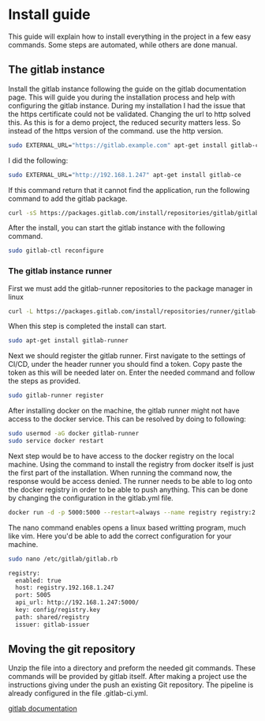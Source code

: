 # Install guide

This guide will explain how to install everything in the project in a few easy commands. Some steps are automated, while others are done manual.

## The gitlab instance

Install the gitlab instance following the guide on the gitlab documentation page. This will guide you during the installation process and help with configuring the gitlab instance. During my installation I had the issue that the https certificate could not be validated. Changing the url to http solved this. As this is for a demo project, the reduced security matters less. So instead of the https version of the command. use the http version.

``` BASH
sudo EXTERNAL_URL="https://gitlab.example.com" apt-get install gitlab-ce
```

I did the following:

``` BASH
sudo EXTERNAL_URL="http://192.168.1.247" apt-get install gitlab-ce
```

If this command return that it cannot find the application, run the following command to add the gitlab package.

``` BASH
curl -sS https://packages.gitlab.com/install/repositories/gitlab/gitlab-ce/script.deb.sh | sudo bash
```

After the install, you can start the gitlab instance with the following command.

``` BASH
sudo gitlab-ctl reconfigure
```

### The gitlab instance runner

First we must add the gitlab-runner repositories to the package manager in linux

``` BASH
curl -L https://packages.gitlab.com/install/repositories/runner/gitlab-runner/script.deb.sh | sudo bash
```

When this step is completed the install can start.

``` BASH
sudo apt-get install gitlab-runner
```

Next we should register the gitlab runner. First navigate to the settings of CI/CD, under the header runner you should find a token. Copy paste the token as this will be needed later on. Enter the needed command and follow the steps as provided.

``` BASH
sudo gitlab-runner register
```

After installing docker on the machine, the gitlab runner might not have access to the docker service. This can be resolved by doing to following:

``` BASH
sudo usermod -aG docker gitlab-runner
sudo service docker restart
```

Next step would be to have access to the docker registry on the local machine. Using the command to install the registry from docker itself is just the first part of the installation. When running the command now, the response would be access denied. The runner needs to be able to log onto the docker registry in order to be able to push anything.
This can be done by changing the configuration in the gitlab.yml file.

``` BASH
docker run -d -p 5000:5000 --restart=always --name registry registry:2
```

The nano command enables opens a linux based writting program, much like vim. Here you'd be able to add the correct configuration for your machine.

``` BASH
sudo nano /etc/gitlab/gitlab.rb
```

``` BASH
registry:
  enabled: true
  host: registry.192.168.1.247
  port: 5005
  api_url: http://192.168.1.247:5000/
  key: config/registry.key
  path: shared/registry
  issuer: gitlab-issuer
```

## Moving the git repository

Unzip the file into a directory and preform the needed git commands. These commands will be provided by gitlab itself. After making a project use the instructions giving under the push an existing Git repository. The pipeline is already configured in the file .gitlab-ci.yml.

[gitlab documentation](https://docs.gitlab.com/)
